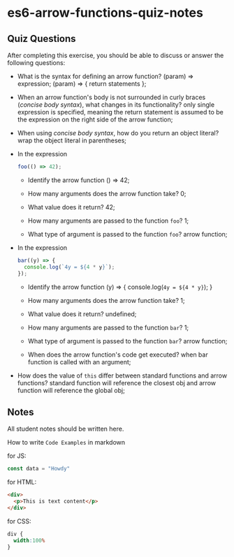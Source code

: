 # es6-arrow-functions-quiz-notes

## Quiz Questions

After completing this exercise, you should be able to discuss or answer the following questions:

- What is the syntax for defining an arrow function?
(param) => expression;
(param) => {
  return statements
};

- When an arrow function's body is not surrounded in curly braces (_concise body syntax_), what changes in its functionality?
only single expression is specified, meaning the return statement is assumed to be the expression on the right side of the arrow function;

- When using _concise body syntax_, how do you return an object literal?
wrap the object literal in parentheses;

- In the expression
    ```js
    foo(() => 42);
    ```
  - Identify the arrow function
() => 42;

  - How many arguments does the arrow function take?
0;

  - What value does it return?
42;

  - How many arguments are passed to the function `foo`?
1;

  - What type of argument is passed to the function `foo`?
arrow function;

- In the expression
    ```js
    bar((y) => {
      console.log(`4y = ${4 * y}`);
    });
    ```
    - Identify the arrow function
(y) => {
      console.log(`4y = ${4 * y}`);
    }

  - How many arguments does the arrow function take?
1;

  - What value does it return?
undefined;

  - How many arguments are passed to the function `bar`?
1;

  - What type of argument is passed to the function `bar`?
arrow function;

  - When does the arrow function's code get executed?
when bar function is called with an argument;

- How does the value of `this` differ between standard functions and arrow functions?
standard function will reference the closest obj and arrow function will reference the global obj;


## Notes

All student notes should be written here.


How to write `Code Examples` in markdown

for JS:
```javascript
const data = "Howdy"
```

for HTML:
```html
<div>
  <p>This is text content</p>
</div>
```

for CSS:
```css
div {
  width:100%
}
```
